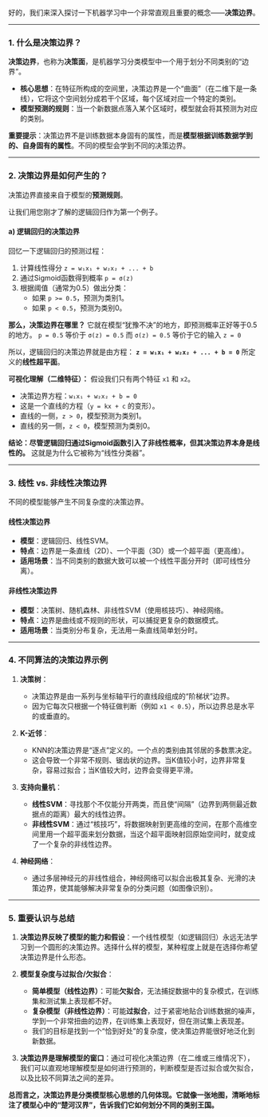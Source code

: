 好的，我们来深入探讨一下机器学习中一个非常直观且重要的概念——**决策边界**。

---

### 1. 什么是决策边界？

**决策边界**，也称为**决策面**，是机器学习分类模型中一个用于划分不同类别的“边界”。

*   **核心思想**：在特征所构成的空间里，决策边界是一个“曲面”（在二维下是一条线），它将这个空间划分成若干个区域，每个区域对应一个特定的类别。
*   **模型预测的规则**：当一个新数据点落入某个区域时，模型就会将其预测为对应的类别。

**重要提示**：决策边界不是训练数据本身固有的属性，而是**模型根据训练数据学到的、自身固有的属性**。不同的模型会学到不同的决策边界。

---

### 2. 决策边界是如何产生的？

决策边界直接来自于模型的**预测规则**。

让我们用您刚才了解的逻辑回归作为第一个例子。

#### a) 逻辑回归的决策边界

回忆一下逻辑回归的预测过程：
1.  计算线性得分 `z = w₁x₁ + w₂x₂ + ... + b`
2.  通过Sigmoid函数得到概率 `p = σ(z)`
3.  根据阈值（通常为0.5）做出分类：
    *   如果 `p >= 0.5`，预测为类别1。
    *   如果 `p < 0.5`，预测为类别0。

**那么，决策边界在哪里？**
它就在模型“犹豫不决”的地方，即预测概率正好等于0.5的地方。
`p = 0.5` 等价于 `σ(z) = 0.5`
而 `σ(z) = 0.5` 等价于它的输入 `z = 0`

所以，逻辑回归的决策边界就是由方程：
**`z = w₁x₁ + w₂x₂ + ... + b = 0`**
所定义的**线性超平面**。

**可视化理解（二维特征）：**
假设我们只有两个特征 `x1` 和 `x2`。
*   决策边界方程：`w₁x₁ + w₂x₂ + b = 0`
*   这是一个直线的方程（`y = kx + c` 的变形）。
*   直线的一侧，`z > 0`，模型预测为类别1。
*   直线的另一侧，`z < 0`，模型预测为类别0。



**结论：尽管逻辑回归通过Sigmoid函数引入了非线性概率，但其决策边界本身是线性的。** 这就是为什么它被称为“线性分类器”。

---

### 3. 线性 vs. 非线性决策边界

不同的模型能够产生不同复杂度的决策边界。

#### 线性决策边界
*   **模型**：逻辑回归、线性SVM。
*   **特点**：边界是一条直线（2D）、一个平面（3D）或一个超平面（更高维）。
*   **适用场景**：当不同类别的数据大致可以被一个线性平面分开时（即可线性分离）。



#### 非线性决策边界
*   **模型**：决策树、随机森林、非线性SVM（使用核技巧）、神经网络。
*   **特点**：边界是曲线或不规则的形状，可以捕捉更复杂的数据模式。
*   **适用场景**：当类别分布复杂，无法用一条直线简单划分时。



---

### 4. 不同算法的决策边界示例

1.  **决策树**：
    *   决策边界是由一系列与坐标轴平行的直线段组成的“阶梯状”边界。
    *   因为它每次只根据一个特征做判断（例如 `x1 < 0.5`），所以边界总是水平的或垂直的。

2.  **K-近邻**：
    *   KNN的决策边界是“逐点”定义的。一个点的类别由其邻居的多数票决定。
    *   这会导致一个非常不规则、锯齿状的边界。当K值较小时，边界非常复杂，容易过拟合；当K值较大时，边界会变得更平滑。

3.  **支持向量机**：
    *   **线性SVM**：寻找那个不仅能分开两类，而且使“间隔”（边界到两侧最近数据点的距离）最大的线性边界。
    *   **非线性SVM**：通过“核技巧”，将数据映射到更高维的空间，在那个高维空间里用一个超平面来划分数据，当这个超平面映射回原始空间时，就变成了一个复杂的非线性边界。

4.  **神经网络**：
    *   通过多层神经元的非线性组合，神经网络可以拟合出极其复杂、光滑的决策边界，使其能够解决非常复杂的分类问题（如图像识别）。

---

### 5. 重要认识与总结

1.  **决策边界反映了模型的能力和假设**：一个线性模型（如逻辑回归）永远无法学习到一个圆形的决策边界。选择什么样的模型，某种程度上就是在选择你希望决策边界是什么形态。

2.  **模型复杂度与过拟合/欠拟合**：
    *   **简单模型（线性边界）**：可能**欠拟合**，无法捕捉数据中的复杂模式，在训练集和测试集上表现都不好。
    *   **复杂模型（非线性边界）**：可能**过拟合**，过于紧密地贴合训练数据的噪声，学到一个非常扭曲的边界，在训练集上表现好，但在测试集上表现差。
    *   我们的目标是找到一个“恰到好处”的复杂度，使决策边界能很好地泛化到新数据。

3.  **决策边界是理解模型的窗口**：通过可视化决策边界（在二维或三维情况下），我们可以直观地理解模型是如何进行预测的，判断模型是否过拟合或欠拟合，以及比较不同算法之间的差异。

**总而言之，决策边界是分类模型核心思想的几何体现。它就像一张地图，清晰地标注了模型心中的“楚河汉界”，告诉我们它如何划分不同的类别王国。**